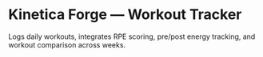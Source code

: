 # Kinetica Forge — Workout Tracker

Logs daily workouts, integrates RPE scoring, pre/post energy tracking, and workout comparison across weeks.
